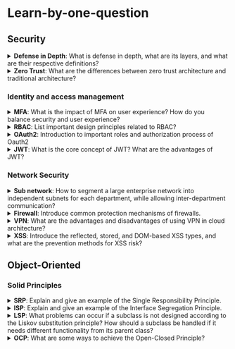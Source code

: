 # Learn-by-one-question

<h2>Security</h2>

<details id='defenseInDepth'>
  <summary><b>Defense in Depth</b>: What is defense in depth, what are its layers, and what are their respective definitions?</summary>
<br>
<b>Answer:</b>  

- Physical: Ensuring the security of devices in the physical world
- Identity & access: Ensuring that data access is in compliance with authentication and authorization, with RBAC as the standard
- Perimeter: Defending against DDOS attacks, firewall protection
- Network: Allowing access only from necessary IP ranges, subnet segmentation
- Compute: Ensuring that the operating system is up-to-date and free from malicious code
- Application: Ensuring that the program has no security vulnerabilities and does not store sensitive data
- Data: Ensuring that data access is protected
</details>

<details>
  <summary><b>Zero Trust</b>: What are the differences between zero trust architecture and traditional architecture?</summary>
<br>
<b>Answer:</b> 

In traditional architecture, firewalls and identity authentication are only set up at the network boundary, and the identity of the user is trusted once they enter the internal network.

In contrast, zero trust architecture involves cutting up the network into multiple layers and assuming that the previous layer may have already been penetrated. Firewalls, whitelists, account security authentication, and the principle of least privilege are still implemented between different layers and services. Dangerous signs are constantly monitored and MFA is usually set up at the network boundary.
</details>

### Identity and access management

<details id='MFA'>
  <summary><b>MFA</b>: What is the impact of MFA on user experience? How do you balance security and user experience?</summary>
<br>
<b>Answer:</b>  

MFA requires users to go through multiple verification methods, which can negatively impact user experience. To balance security and user experience, simplified authentication methods such as Passwordless can be used, which can utilize mobile devices or fingerprint verification to confirm user identity. Another approach is to use Conditional Access, which intelligently assesses the user's location and behavior and requires additional verification if there is a higher level of suspicion.
</details>

<details id='RBAC'>
  <summary><b>RBAC</b>: List important design principles related to RBAC?</summary>
<br>
<b>Answer:</b>  

- Role-Based Access Control (RBAC): Replaces the traditional action-based access control framework with an abstracted system of roles, which are assigned specific permissions for system resources. User access is then granted according to the roles assigned to them, thereby reducing complexity and minimizing the risk of errors.
- Least Privilege: Users should be granted only the minimum permissions necessary for them to perform their assigned tasks, to minimize the security risks associated with granting excessive privileges.
- Separation of Duties: Reduces the risk of a particular role being compromised or abused by internal members by minimizing the overlap of permissions between different roles.
- Layered Access Control: Establishes different levels of control based on the importance and sensitivity of resources, with caution exercised when granting high-level permissions to reduce the risk of misuse or leakage of high-risk resources.
</details>



<details id='OAuth2'>
  <summary><b>OAuth2</b>: Introduction to important roles and authorization process of Oauth2</summary>
<br>
<b>Answer:</b>  

Roles include: client, resource provider, authorization provider
Authorization process:

1. The client requests resources from the resource provider.
2. The resource provider determines that the client does not have permission to access the requested data and redirects the client to the authorization provider.
3. The client completes identity authentication with the authorization provider, who then issues an Access Token signed with its private key.
4. The client uses the Access Token to request resources from the resource provider.
5. The resource provider verifies the validity and contents of the Access Token using a public key and allows access to the resources if it is valid and its content and expiration are correct.
</details>


<details id='JWT'>
  <summary><b>JWT</b>: What is the core concept of JWT? What are the advantages of JWT?</summary>
<br>
<b>Answer:</b>  

The core concept of JWT is to store authorization information and signature content together in an open standard, making it easy to exchange this authorization information.

Advantages:
- Stateless: JWT itself contains authorization information and signature content, and the server does not need to store additional information, which improves server fault tolerance and scalability.
- High security: JWT contains signature information to prevent data tampering.
- Cross-domain usage: JWT can be used for cross-domain authentication by placing it in the Authorization header of the HTTP header.
- Cross-platform usage: JWT uses the standard JSON format, which is easy to generate and verify in various environments.
- Extensible: JWT can place custom attributes to provide more authorization information.
</details>

### Network Security

<details id='sub-network'>
  <summary><b>Sub network</b>: How to segment a large enterprise network into independent subnets for each department, while allowing inter-department communication?</summary>
<br>
<b>Answer:</b>  

- Segmentation: Divide the network into subnets according to the estimated size of each department.
- Linking: Determine the connectivity requirements between departments, estimate the traffic size, and set up sufficient routers.
- Redundancy: Automatically switch to backup networks and routers when service disruption is detected.
- Security:
  - Set up firewalls between domains, open IP whitelist for communication, and retain network transmission records.
  - IDS (Intrusion Detection System): Monitor network traffic to detect intrusion threats.
  - IPS (Intrusion Prevention System): Monitor network devices to detect suspicious traffic and commands.
</details>


<details id='firewall'>
  <summary><b>Firewall</b>: Introduce common protection mechanisms of firewalls.</summary>
<br>
<b>Answer:</b>  

- Layer 4 firewall
    - Allow specific IP addresses
    - Allow specific ports
- Layer 7 firewall
    - Allow specific URLs
    - Allow specific headers
    - Web application firewall
        - Check for attack strings such as XSS, SQL injection, etc.
    - Stateful firewall
        - Record the behavior of this IP address before and after to determine if there is any risk.
</details>



<details id='vpn'>
  <summary><b>VPN</b>: What are the advantages and disadvantages of using VPN in cloud architecture?</summary>
<br>
<b>Answer:</b>  

Advantages:

- It can establish secure encrypted connections over public networks.
- It can establish communication between multiple private networks in different regions.
- It allows remote workers to securely connect to private networks.
- It can provide an additional layer of security protection for network applications.

Disadvantages:

- Encryption and decryption require computational resources, which can slow down transmission speed.
- The technology is more complex and requires additional devices, resulting in higher management and setup costs.
- VPN facilities are vulnerable to network attacks such as DDOS.
</details>


<details id='xss'>
  <summary><b>XSS</b>: Introduce the reflected, stored, and DOM-based XSS types, and what are the prevention methods for XSS risk?</summary>
<br>
<b>Answer:</b>  

- Reflected: A type of XSS where a hyperlink URL, cookie, or form contains an XSS string. If the backend dynamically composes a frontend webpage with this data, the XSS program will be executed when the page is displayed.
- Stored: A type of XSS where a database stores an XSS string, and when the database data is dynamically composed to form a frontend webpage, the webpage will execute the XSS program.
- DOM-based: A type of XSS where an AJAX response returns an XSS string, and when this string is directly inserted into the webpage DOM, the webpage will execute the XSS program.

**The prevention methods for XSS risk include:**

- Using CSP (Content Security Policy) to limit the execution of risky content on webpages.
- Performing HTML encoding on output data to avoid displaying risky content.
- Checking the data transmitted to the backend to avoid using or storing risky content.
</details>

<h2 id="object-oriented">Object-Oriented</h2>

### Solid Principles

<details id='SRP'>
  <summary><b>SRP</b>: Explain and give an example of the Single Responsibility Principle.</summary>
<br>
<b>Answer:</b>  

A piece of code, such as a class, interface, or function, should only be responsible for a single responsibility in order to reduce coupling, improve readability, maintainability, and testability. For example, in a book order system, order management, order validation, and order SQL should be separated into different classes.
</details>


<details id='ISP'>
  <summary><b>ISP</b>: Explain and give an example of the Interface Segregation Principle.</summary>
<br>
<b>Answer:</b>  

In order to improve the readability and maintainability of code, classes should not be forced to implement methods that they do not need. Therefore, if in some cases, some methods of an interface are not needed to be implemented, that interface should be split into multiple interfaces. For example, if there is an interface called DataManager that is responsible for querying and modifying data, but in some cases only the querying methods is needed, then DataManager should be split into two interfaces: DataReader and DataModifier.
</details>

<details id='LSP'>
  <summary><b>LSP</b>: What problems can occur if a subclass is not designed according to the Liskov substitution principle? How should a subclass be handled if it needs different functionality from its parent class?</summary>
<br>
<b>Answer:</b>  

If a subclass is not designed according to the Liskov substitution principle, there may be conflicts with the behavior of the parent class that can cause errors in calling programs. A subclass should maintain the same behavior as its parent class, with additional details as needed. If different functionality is truly needed, it is best to create a new class instead of inheriting from the parent class.
</details>

<details id='OCP'>
  <summary><b>OCP</b>: What are some ways to achieve the Open-Closed Principle?</summary>
<br>
<b>Answer:</b>  

The Open-Closed Principle states that software entities should be open for extension but closed for modification. To achieve this principle, we can use inheritance, polymorphism, or design patterns, among other ways.

Specifically, some common ways include:
1. Inheritance: Subclasses can inherit existing functionality from parent classes and override only the differences. Implementing interfaces can also achieve similar results.
2. Polymorphism: The same method can have different implementations depending on the input value. This allows for handling different cases without changing existing methods.
3. There are many classic solutions in design patterns that are designed for flexible design, such as using the Builder pattern to provide a flexible way of building objects, using the Decorator pattern to dynamically add additional functionality, and using Dependency Injection to extract changing logic into independent interfaces that are implemented differently based on the input interface, resulting in different processing logic.
</details>

<!--Template
<details id=''>
  <summary><b></b>: </summary>
<br>
<b>Answer:</b>  


</details>
-->
